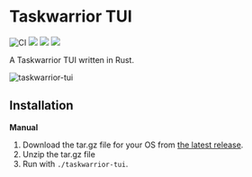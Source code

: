 # Taskwarrior TUI

![CI](https://github.com/kdheepak/taskwarrior-tui/workflows/CI/badge.svg)
![](https://img.shields.io/github/license/kdheepak/taskwarrior-tui)
[![](https://img.shields.io/github/v/release/kdheepak/taskwarrior-tui)](https://github.com/kdheepak/taskwarrior-tui/releases/latest)
![](https://img.shields.io/static/v1?label=platform&message=linux-32%20%7C%20linux-64%20%7C%20osx-64%20%7C%20win-32%20%7C%20win-64&color=lightgrey)

A Taskwarrior TUI written in Rust.

![taskwarrior-tui](https://user-images.githubusercontent.com/1813121/88654924-40896880-d08b-11ea-8709-b29cc970da4c.gif)

## Installation

**Manual**

1. Download the tar.gz file for your OS from [the latest release](https://github.com/kdheepak/taskwarrior-tui/releases/latest).
2. Unzip the tar.gz file
3. Run with `./taskwarrior-tui`.
